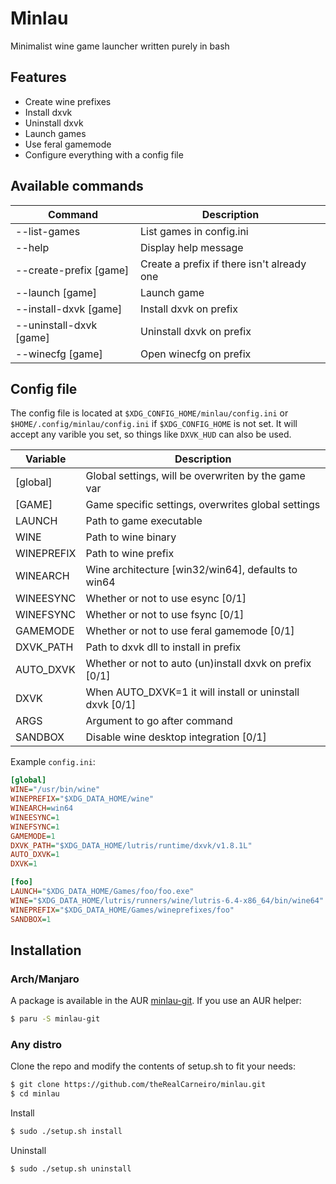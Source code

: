 # Minlau
Minimalist wine game launcher written purely in bash


## Features
 - Create wine prefixes
 - Install dxvk
 - Uninstall dxvk
 - Launch games
 - Use feral gamemode
 - Configure everything with a config file


## Available commands

| Command                 | Description                                       |
| ----------------------- | ------------------------------------------------- |
| --list-games            | List games in config.ini                          |
| --help                  | Display help message                              |
| --create-prefix [game]  | Create a prefix if there isn't already one        |
| --launch [game]         | Launch game                                       |
| --install-dxvk [game]   | Install dxvk on prefix                            |
| --uninstall-dxvk [game] | Uninstall dxvk on prefix                          |
| --winecfg   [game]      | Open winecfg on prefix                            |


## Config file

The config file is located at `$XDG_CONFIG_HOME/minlau/config.ini` or `$HOME/.config/minlau/config.ini` if `$XDG_CONFIG_HOME` is not set. It will accept any varible you set, so things like `DXVK_HUD` can also be used.

| Variable                | Description                                               |
| ----------------------- | --------------------------------------------------------  |
| [global]                | Global settings, will be overwriten by the game var       |
| [GAME]                  | Game specific settings, overwrites global settings        |
| LAUNCH                  | Path to game executable                                   |
| WINE                    | Path to wine binary                                       |
| WINEPREFIX              | Path to wine prefix                                       |
| WINEARCH                | Wine architecture [win32/win64], defaults to win64        |
| WINEESYNC               | Whether or not to use esync [0/1]                         |
| WINEFSYNC               | Whether or not to use fsync [0/1]                         |
| GAMEMODE                | Whether or not to use feral gamemode [0/1]                |
| DXVK_PATH               | Path to dxvk dll to install in prefix                     |
| AUTO_DXVK               | Whether or not to auto (un)install dxvk on prefix [0/1]   |
| DXVK                    | When AUTO_DXVK=1 it will install or uninstall dxvk [0/1]  |
| ARGS                    | Argument to go after command                              |
| SANDBOX                 | Disable wine desktop integration [0/1]                    |

Example `config.ini`:

```ini
[global]
WINE="/usr/bin/wine"
WINEPREFIX="$XDG_DATA_HOME/wine"
WINEARCH=win64
WINEESYNC=1
WINEFSYNC=1
GAMEMODE=1
DXVK_PATH="$XDG_DATA_HOME/lutris/runtime/dxvk/v1.8.1L"
AUTO_DXVK=1
DXVK=1

[foo]
LAUNCH="$XDG_DATA_HOME/Games/foo/foo.exe"
WINE="$XDG_DATA_HOME/lutris/runners/wine/lutris-6.4-x86_64/bin/wine64"
WINEPREFIX="$XDG_DATA_HOME/Games/wineprefixes/foo"
SANDBOX=1
```

## Installation
### Arch/Manjaro
A package is available in the AUR [minlau-git](https://aur.archlinux.org/packages/minlau-git/). If you use an AUR helper:
```sh
$ paru -S minlau-git
```

### Any distro
Clone the repo and modify the contents of setup.sh to fit your needs:
```sh
$ git clone https://github.com/theRealCarneiro/minlau.git
$ cd minlau
```
Install
```sh
$ sudo ./setup.sh install
```
 Uninstall
```sh
$ sudo ./setup.sh uninstall
```
